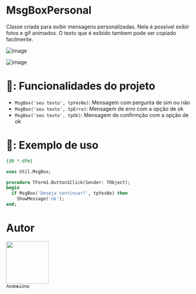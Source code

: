 # MsgBoxPersonal

Classe criada para exibir mensagens personalizadas. Nela é possivel exibir fotos e gif animados. O texto que é exibido tambem pode ser copiado facilmente.

![image](![image](https://github.com/andreCLima/MsgBoxPersonal/assets/90877034/25a71c79-4e56-44bd-9738-ecd77f73a7e7))

![image](https://github.com/andreCLima/MsgBoxPersonal/assets/90877034/a8f8c5f8-f73e-4bad-a2da-66c022c9aaa0)


# 🔨: Funcionalidades do projeto

- `MsgBox('seu texto', tpYesNo)`: Mensagem com pergunta de sim ou não 
- `MsgBox('seu texto', tpErro)`: Mensagem de erro com a opção de ok
- `MsgBox('seu texto', tpOk)`: Mensagem de confirmção com a opção de ok


# 🦾: Exemplo de uso
```pascal
{$R *.dfm}

uses Util.MsgBox;

procedure TForm1.Button1Click(Sender: TObject);
begin
  if MsgBox('Deseja continuar?', tpYesNo) then
    ShowMessage('ok');
end;
```

# Autor

[<img src="https://avatars.githubusercontent.com/u/90877034?v=4" width=115><br><sub>André Lima</sub>](https://github.com/andreCLima)





